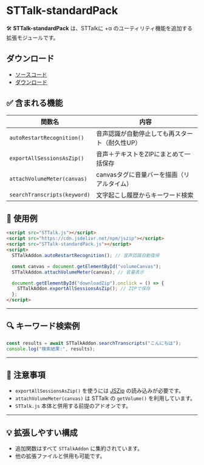 # STTalk-standardPack

🛠️ **STTalk-standardPack** は、STTalkに +α のユーティリティ機能を追加する拡張モジュールです。

## ダウンロード

- [ソースコード](https://github.com/da-wa33/STTalk/Packs/STTalk-htmlPack.js)
- [ダウンロード](https://github.com/da-wa33/STTalk/releases/latest)

## ✅ 含まれる機能

| 関数名 | 内容 |
|--------|------|
| `autoRestartRecognition()` | 音声認識が自動停止しても再スタート（耐久性UP） |
| `exportAllSessionsAsZip()` | 音声＋テキストをZIPにまとめて一括保存 |
| `attachVolumeMeter(canvas)` | canvasタグに音量バーを描画（リアルタイム） |
| `searchTranscripts(keyword)` | 文字起こし履歴からキーワード検索 |


## 🚀 使用例

```html
<script src="STTalk.js"></script>
<script src="https://cdn.jsdelivr.net/npm/jszip"></script>
<script src="STTalk-standardPack.js"></script>
<script>
  STTalkAddon.autoRestartRecognition(); // 音声認識自動復帰

  const canvas = document.getElementById("volumeCanvas");
  STTalkAddon.attachVolumeMeter(canvas); // 音量表示

  document.getElementById("downloadZip").onclick = () => {
    STTalkAddon.exportAllSessionsAsZip(); // ZIPで保存
  };
</script>
```

---

## 🔍 キーワード検索例

```js
const results = await STTalkAddon.searchTranscripts("こんにちは");
console.log("検索結果:", results);
```

---

## 📌 注意事項

- `exportAllSessionsAsZip()` を使うには [JSZip](https://stuk.github.io/jszip/) の読み込みが必要です。
- `attachVolumeMeter(canvas)` は STTalk の `getVolume()` を利用しています。
- `STTalk.js` 本体と併用する前提のアドオンです。

---

## 💡 拡張しやすい構成

- 追加関数はすべて `STTalkAddon` に集約されています。
- 他の拡張ファイルと併用も可能です。
